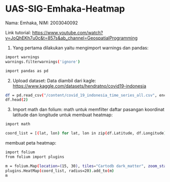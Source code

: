 # UAS-SIG-Emhaka-Heatmap
Nama: Emhaka, NIM: 2003040092

Link tutorial: https://www.youtube.com/watch?v=JoQhEKh7u0c&t=857s&ab_channel=GeospatialProgramming

1. Yang pertama dilakukan yaitu mengimport warnings dan pandas:
```bash
import warnings
warnings.filterwarnings('ignore')
```
```bash
import pandas as pd
```

2. Upload dataset:
Data diambil dari kagle: https://www.kaggle.com/datasets/hendratno/covid19-indonesia
```bash
df = pd.read_csv("/content/covid_19_indonesia_time_series_all.csv", encoding="ISO-8859-1")
df.head(2)
```

3. Import math dan folium:
math untuk memfilter daftar pasangan koordinat latitude dan longitude untuk membuat heatmap:

```bash
import math

coord_list = [(lat, lon) for lat, lon in zip(df.Latitude, df.Longitude) if not math.isnan(lat) and not math.isnan(lon)]
```

membuat peta heatmap:
```bash
import folium
from folium import plugins

m = folium.Map(location=(15, 30), tiles="Cartodb dark_matter", zoom_start=2)
plugins.HeatMap(coord_list, radius=20).add_to(m)
m
```



 
